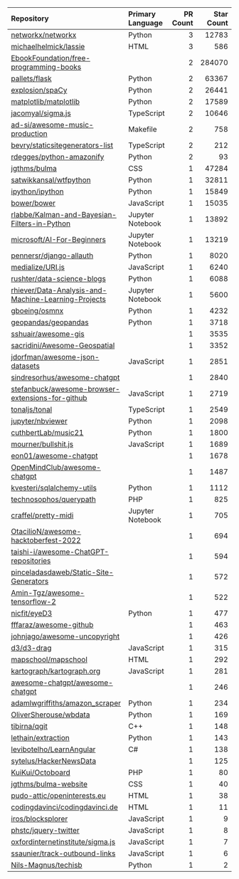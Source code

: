 | Repository | Primary Language | PR Count | Star Count |
| :-- | :-- | --: | --: |
| [networkx/networkx](https://github.com/networkx/networkx) | Python | 3 | 12783 |
| [michaelhelmick/lassie](https://github.com/michaelhelmick/lassie) | HTML | 3 | 586 |
| [EbookFoundation/free-programming-books](https://github.com/EbookFoundation/free-programming-books) |  | 2 | 284070 |
| [pallets/flask](https://github.com/pallets/flask) | Python | 2 | 63367 |
| [explosion/spaCy](https://github.com/explosion/spaCy) | Python | 2 | 26441 |
| [matplotlib/matplotlib](https://github.com/matplotlib/matplotlib) | Python | 2 | 17589 |
| [jacomyal/sigma.js](https://github.com/jacomyal/sigma.js) | TypeScript | 2 | 10646 |
| [ad-si/awesome-music-production](https://github.com/ad-si/awesome-music-production) | Makefile | 2 | 758 |
| [bevry/staticsitegenerators-list](https://github.com/bevry/staticsitegenerators-list) | TypeScript | 2 | 212 |
| [rdegges/python-amazonify](https://github.com/rdegges/python-amazonify) | Python | 2 | 93 |
| [jgthms/bulma](https://github.com/jgthms/bulma) | CSS | 1 | 47284 |
| [satwikkansal/wtfpython](https://github.com/satwikkansal/wtfpython) | Python | 1 | 32811 |
| [ipython/ipython](https://github.com/ipython/ipython) | Python | 1 | 15849 |
| [bower/bower](https://github.com/bower/bower) | JavaScript | 1 | 15035 |
| [rlabbe/Kalman-and-Bayesian-Filters-in-Python](https://github.com/rlabbe/Kalman-and-Bayesian-Filters-in-Python) | Jupyter Notebook | 1 | 13892 |
| [microsoft/AI-For-Beginners](https://github.com/microsoft/AI-For-Beginners) | Jupyter Notebook | 1 | 13219 |
| [pennersr/django-allauth](https://github.com/pennersr/django-allauth) | Python | 1 | 8020 |
| [medialize/URI.js](https://github.com/medialize/URI.js) | JavaScript | 1 | 6240 |
| [rushter/data-science-blogs](https://github.com/rushter/data-science-blogs) | Python | 1 | 6088 |
| [rhiever/Data-Analysis-and-Machine-Learning-Projects](https://github.com/rhiever/Data-Analysis-and-Machine-Learning-Projects) | Jupyter Notebook | 1 | 5600 |
| [gboeing/osmnx](https://github.com/gboeing/osmnx) | Python | 1 | 4232 |
| [geopandas/geopandas](https://github.com/geopandas/geopandas) | Python | 1 | 3718 |
| [sshuair/awesome-gis](https://github.com/sshuair/awesome-gis) |  | 1 | 3535 |
| [sacridini/Awesome-Geospatial](https://github.com/sacridini/Awesome-Geospatial) |  | 1 | 3352 |
| [jdorfman/awesome-json-datasets](https://github.com/jdorfman/awesome-json-datasets) | JavaScript | 1 | 2851 |
| [sindresorhus/awesome-chatgpt](https://github.com/sindresorhus/awesome-chatgpt) |  | 1 | 2840 |
| [stefanbuck/awesome-browser-extensions-for-github](https://github.com/stefanbuck/awesome-browser-extensions-for-github) | JavaScript | 1 | 2719 |
| [tonaljs/tonal](https://github.com/tonaljs/tonal) | TypeScript | 1 | 2549 |
| [jupyter/nbviewer](https://github.com/jupyter/nbviewer) | Python | 1 | 2098 |
| [cuthbertLab/music21](https://github.com/cuthbertLab/music21) | Python | 1 | 1800 |
| [mourner/bullshit.js](https://github.com/mourner/bullshit.js) | JavaScript | 1 | 1689 |
| [eon01/awesome-chatgpt](https://github.com/eon01/awesome-chatgpt) |  | 1 | 1678 |
| [OpenMindClub/awesome-chatgpt](https://github.com/OpenMindClub/awesome-chatgpt) |  | 1 | 1487 |
| [kvesteri/sqlalchemy-utils](https://github.com/kvesteri/sqlalchemy-utils) | Python | 1 | 1112 |
| [technosophos/querypath](https://github.com/technosophos/querypath) | PHP | 1 | 825 |
| [craffel/pretty-midi](https://github.com/craffel/pretty-midi) | Jupyter Notebook | 1 | 705 |
| [OtacilioN/awesome-hacktoberfest-2022](https://github.com/OtacilioN/awesome-hacktoberfest-2022) |  | 1 | 694 |
| [taishi-i/awesome-ChatGPT-repositories](https://github.com/taishi-i/awesome-ChatGPT-repositories) |  | 1 | 594 |
| [pinceladasdaweb/Static-Site-Generators](https://github.com/pinceladasdaweb/Static-Site-Generators) |  | 1 | 572 |
| [Amin-Tgz/awesome-tensorflow-2](https://github.com/Amin-Tgz/awesome-tensorflow-2) |  | 1 | 522 |
| [nicfit/eyeD3](https://github.com/nicfit/eyeD3) | Python | 1 | 477 |
| [fffaraz/awesome-github](https://github.com/fffaraz/awesome-github) |  | 1 | 463 |
| [johnjago/awesome-uncopyright](https://github.com/johnjago/awesome-uncopyright) |  | 1 | 426 |
| [d3/d3-drag](https://github.com/d3/d3-drag) | JavaScript | 1 | 315 |
| [mapschool/mapschool](https://github.com/mapschool/mapschool) | HTML | 1 | 292 |
| [kartograph/kartograph.org](https://github.com/kartograph/kartograph.org) | JavaScript | 1 | 281 |
| [awesome-chatgpt/awesome-chatgpt](https://github.com/awesome-chatgpt/awesome-chatgpt) |  | 1 | 246 |
| [adamlwgriffiths/amazon_scraper](https://github.com/adamlwgriffiths/amazon_scraper) | Python | 1 | 234 |
| [OliverSherouse/wbdata](https://github.com/OliverSherouse/wbdata) | Python | 1 | 169 |
| [tibirna/qgit](https://github.com/tibirna/qgit) | C++ | 1 | 148 |
| [lethain/extraction](https://github.com/lethain/extraction) | Python | 1 | 143 |
| [levibotelho/LearnAngular](https://github.com/levibotelho/LearnAngular) | C# | 1 | 138 |
| [sytelus/HackerNewsData](https://github.com/sytelus/HackerNewsData) |  | 1 | 125 |
| [KuiKui/Octoboard](https://github.com/KuiKui/Octoboard) | PHP | 1 | 80 |
| [jgthms/bulma-website](https://github.com/jgthms/bulma-website) | CSS | 1 | 40 |
| [pudo-attic/openinterests.eu](https://github.com/pudo-attic/openinterests.eu) | HTML | 1 | 38 |
| [codingdavinci/codingdavinci.de](https://github.com/codingdavinci/codingdavinci.de) | HTML | 1 | 11 |
| [iros/blocksplorer](https://github.com/iros/blocksplorer) | JavaScript | 1 | 9 |
| [phstc/jquery-twitter](https://github.com/phstc/jquery-twitter) | JavaScript | 1 | 8 |
| [oxfordinternetinstitute/sigma.js](https://github.com/oxfordinternetinstitute/sigma.js) | JavaScript | 1 | 7 |
| [ssaunier/track-outbound-links](https://github.com/ssaunier/track-outbound-links) | JavaScript | 1 | 6 |
| [Nils-Magnus/techisb](https://github.com/Nils-Magnus/techisb) | Python | 1 | 2 |
